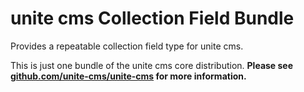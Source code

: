 
# unite cms Collection Field Bundle

Provides a repeatable collection field type for unite cms. 

This is just one bundle of the unite cms core distribution. **Please see [github.com/unite-cms/unite-cms](https://github.com/unite-cms/unite-cms) for more information.**